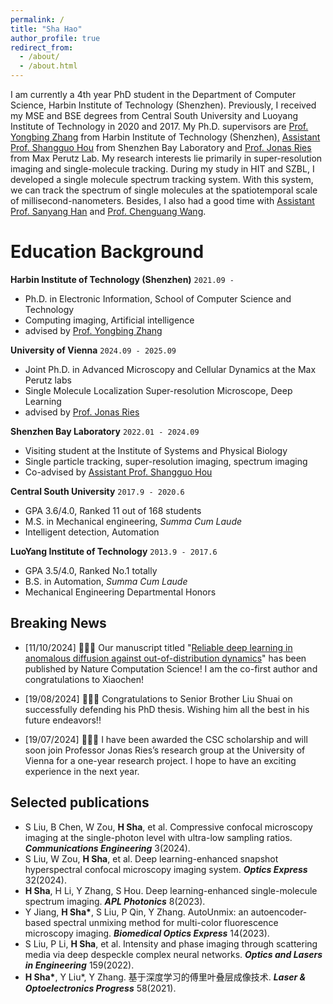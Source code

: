 ```yaml
---
permalink: /
title: "Sha Hao"
author_profile: true
redirect_from: 
  - /about/
  - /about.html
---
```


I am currently a 4th year PhD student in the Department of Computer Science, Harbin Institute of Technology (Shenzhen). Previously, I received my MSE and BSE degrees from Central South University and Luoyang Institute of Technology in 2020 and 2017. My Ph.D. supervisors are <a href="https://faculty.hitsz.edu.cn/zhangyongbing">Prof. Yongbing Zhang</a> from Harbin Institute of Technology (Shenzhen), <a href="http://houlab.szbl.ac.cn/"> Assistant Prof. Shangguo Hou</a> from Shenzhen Bay Laboratory and [Prof. Jonas Ries](https://rieslab.de) from Max Perutz Lab. My research interests lie primarily in super-resolution imaging and single-molecule tracking. During my study in HIT and SZBL, I developed a single molecule spectrum tracking system. With this system, we can track the spectrum of single molecules at the spatiotemporal scale of millisecond-nanometers. Besides, I also had a good time with <a href="https://www.sigs.tsinghua.edu.cn/hsy_en/main.htm">Assistant Prof. Sanyang Han</a> and <a href="https://ee.jlu.edu.cn/en/info/1028/1106.htm"> Prof. Chenguang Wang</a>.


Education Background
======

**Harbin Institute of Technology (Shenzhen)** `2021.09 - `

- Ph.D. in Electronic Information, School of Computer Science and Technology
- Computing imaging, Artificial intelligence
- advised by [Prof. Yongbing Zhang](https://scholar.google.com/citations?user=0KlvTEYAAAAJ&hl=en)

**University of Vienna** `2024.09 - 2025.09`

- Joint Ph.D. in Advanced Microscopy and Cellular Dynamics at the Max Perutz labs
- Single Molecule Localization Super-resolution Microscope, Deep Learning
- advised by [Prof. Jonas Ries](https://rieslab.de/)

**Shenzhen Bay Laboratory** `2022.01 - 2024.09`

- Visiting student at the Institute of Systems and Physical Biology
- Single particle tracking, super-resolution imaging, spectrum imaging
- Co-advised by [Assistant Prof. Shangguo Hou](https://www.szbl.ac.cn/en/scientificresearch/researchteam/2044.html) 


**Central South University** `2017.9 - 2020.6`

- GPA 3.6/4.0, Ranked 11 out of 168 students
- M.S. in Mechanical engineering, _Summa Cum Laude_
- Intelligent detection, Automation

**LuoYang Institute of Technology** `2013.9 - 2017.6`

- GPA 3.5/4.0, Ranked No.1 totally
- B.S. in Automation, _Summa Cum Laude_
- Mechanical Engineering Departmental Honors

Breaking News
------
- [11/10/2024] 🎉🎉🎉 Our manuscript titled "[Reliable deep learning in anomalous diffusion against out-of-distribution dynamics](https://www.nature.com/articles/s43588-024-00703-7)" has been published by Nature Computation Science! I am the co-first author and congratulations to Xiaochen!

- [19/08/2024] 🎉🎉🎉 Congratulations to Senior Brother Liu Shuai on successfully defending his PhD thesis. Wishing him all the best in his future endeavors!!

- [19/07/2024] 🎉🎉🎉 I have been awarded the CSC scholarship and will soon join Professor Jonas Ries’s research group at the University of Vienna for a one-year research project. I hope to have an exciting experience in the next year.


Selected publications
------

-	S Liu, B Chen, W Zou, **H Sha**, et al. Compressive confocal microscopy imaging at the single-photon level with ultra-low sampling ratios. ***Communications Engineering*** 3(2024).
-	S Liu, W Zou, **H Sha**, et al. Deep learning-enhanced snapshot hyperspectral confocal microscopy imaging system. ***Optics Express*** 32(2024).
-	**H Sha**, H Li, Y Zhang, S Hou. Deep learning-enhanced single-molecule spectrum imaging. ***APL Photonics*** 8(2023).
-	Y Jiang, **H Sha\***, S Liu, P Qin, Y Zhang. AutoUnmix: an autoencoder-based spectral unmixing method for multi-color fluorescence microscopy imaging. ***Biomedical Optics Express*** 14(2023).
- S Liu, P Li, **H Sha**, et al. Intensity and phase imaging through scattering media via deep despeckle complex neural networks. ***Optics and Lasers in Engineering*** 159(2022).
-	**H Sha\***, Y Liu\*, Y Zhang. 基于深度学习的傅里叶叠层成像技术. ***Laser & Optoelectronics Progress*** 58(2021).



